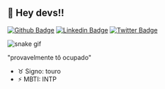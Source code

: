 ## 👋 Hey devs!!

[![Github Badge](https://img.shields.io/badge/-Github-000?style=flat-square&logo=Github&logoColor=white&link=https://github.com/gustav0meira)](https://github.com/gustav0meira)
[![Linkedin Badge](https://img.shields.io/badge/-LinkedIn-blue?style=flat-square&logo=Linkedin&logoColor=white&link=https://www.linkedin.com/in/gustav0meira/)](https://www.linkedin.com/in/gustav0meira/)
[![Twitter Badge](https://img.shields.io/badge/-Twitter-1ca0f1?style=flat-square&labelColor=1ca0f1&logo=twitter&logoColor=white&link=https://twitter.com/__gustx)](https://twitter.com/__gustx)

![snake gif](https://github.com/gustav0meira/gustav0meira/blob/output/github-contribution-grid-snake.svg)

"provavelmente tô ocupado"

- ♉ Signo: touro
- ⚡ MBTI: INTP
